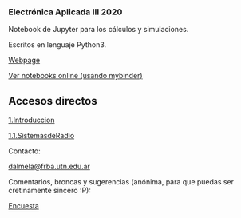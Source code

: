 ### Electrónica Aplicada III 2020

Notebook de Jupyter para los cálculos y simulaciones.

Escritos en lenguaje Python3. 

[Webpage](https://eaiii-frba-utn.github.io/2020)

[Ver notebooks online (usando mybinder)](https://mybinder.org/v2/gh/eaiii-frba-utn/2020/master)

## Accesos directos

[1.Introduccion](https://mybinder.org/v2/gh/eaiii-frba-utn/2020/master?filepath=.%2F1_Introduccion)

[1.1.SistemasdeRadio](https://mybinder.org/v2/gh/eaiii-frba-utn/2020/master?filepath=.%2F1_Introduccion%2F1_Sistemas_de_Radio%2F])




Contacto:

dalmela@frba.utn.edu.ar

Comentarios, broncas y sugerencias (anónima, para que puedas ser cretinamente sincero :P):

[Encuesta](https://goo.gl/forms/wfZeEfFV4dqnjATo1)
